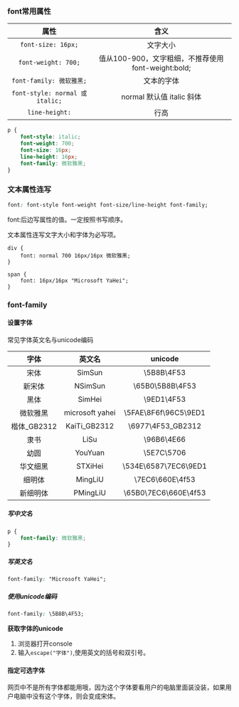### font常用属性
| 属性 |  含义 |
| :---: | :---: |
| `font-size: 16px;`  | 文字大小 |
| `font-weight: 700;` | 值从100-900，文字粗细，不推荐使用font-weight:bold; |
| `font-family: 微软雅黑;`  |  文本的字体 |
| `font-style: normal 或 italic;` | normal 默认值  italic  斜体 |
| `line-height:` | 行高 |


```css
p {
    font-style: italic;
    font-weight: 700;
    font-size: 16px;
    line-height: 16px;
    font-family: 微软雅黑;
}
```
### 文本属性连写
```css
font: font-style font-weight font-size/line-height font-family;
```

font:后边写属性的值。一定按照书写顺序。  
文本属性连写文字大小和字体为必写项。  

```csss
div {
    font: normal 700 16px/16px 微软雅黑;
}

span {
    font: 16px/16px "Microsoft YaHei";
}
```

### font-family
#### 设置字体
常见字体英文名与unicode编码  

| 字体 | 英文名 | unicode |
| :---: | :---: | :---: |
| 宋体 | SimSun | \5B8B\4F53 |
| 新宋体       | NSimSun          | \65B0\5B8B\4F53 |
| 黑体        |  SimHei          |  \9ED1\4F53 |
| 微软雅黑     |  microsoft yahei |  \5FAE\8F6f\96C5\9ED1 |
| 楷体_GB2312 |  KaiTi_GB2312    |  \6977\4F53_GB2312 |
| 隶书        |  LiSu            |  \96B6\4E66 |
| 幼圆        |  YouYuan         |  \5E7C\5706 |
| 华文细黑     |  STXiHei         | \534E\6587\7EC6\9ED1 |
| 细明体       |  MingLiU         | \7EC6\660E\4f53 |
| 新细明体     | PMingLiU        | \65B0\7EC6\660E\4f53 |


##### 写中文名
```css
p {
    font-family: 微软雅黑;
}
```

##### 写英文名
```css
font-family: "Microsoft YaHei";
```

##### 使用unicode编码
```css
font-family: \5B8B\4F53;
```

**获取字体的unicode**  

1. 浏览器打开console
2. 输入`escape("字体")`,使用英文的括号和双引号。

#### 指定可选字体
网页中不是所有字体都能用哦，因为这个字体要看用户的电脑里面装没装，如果用户电脑中没有这个字体，则会变成宋体。

